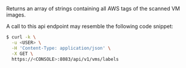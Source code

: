 Returns an array of strings containing all AWS tags of the scanned VM images.

A call to this api endpoint may resemble the following code snippet:

```bash
$ curl -k \
  -u <USER> \
  -H 'Content-Type: application/json' \
  -X GET \
  https://<CONSOLE>:8083/api/v1/vms/labels
```

